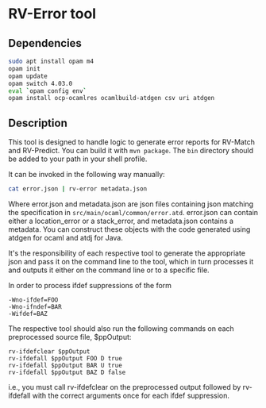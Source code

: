 # RV-Error tool

## Dependencies

```bash
sudo apt install opam m4
opam init
opam update
opam switch 4.03.0
eval `opam config env`
opam install ocp-ocamlres ocamlbuild-atdgen csv uri atdgen
```

## Description

This tool is designed to handle logic to generate error reports
for RV-Match and RV-Predict. You can build it with `mvn package`.
The `bin` directory should be added to your path in your shell profile.

It can be invoked in the following way manually:
```bash
cat error.json | rv-error metadata.json
```

Where error.json and metadata.json are json files containing json matching
the specification in `src/main/ocaml/common/error.atd`.
error.json can contain either a location\_error or a stack\_error, and
metadata.json contains a metadata. You can construct these objects
with the code generated using atdgen for ocaml and atdj for Java.

It's the responsibility of each respective tool to generate
the appropriate json and pass it on the command line to the tool,
which in turn processes it and outputs it either on the command
line or to a specific file.

In order to process ifdef suppressions of the form
```
-Wno-ifdef=FOO
-Wno-ifndef=BAR
-Wifdef=BAZ
```

The respective tool should also run the following commands on each
preprocessed source file, $ppOutput:
```
rv-ifdefclear $ppOutput
rv-ifdefall $ppOutput FOO D true
rv-ifdefall $ppOutput BAR U true
rv-ifdefall $ppOutput BAZ D false
```

i.e., you must call rv-ifdefclear on the preprocessed output
followed by rv-ifdefall with the correct arguments once for each ifdef
suppression.
